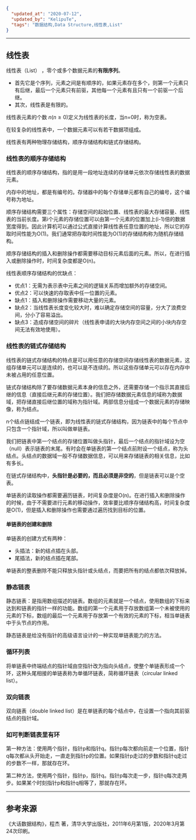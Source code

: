 ```json
{
  "updated_at": "2020-07-12",
  "updated_by": "KelipuTe",
  "tags": "数据结构,Data Structure,线性表,List"
}
```

---

## 线性表

线性表（List） ，零个或多个数据元素的**有限序列**。

- 首先它是个序列，元素之间是有顺序的，如果元素存在多个，则第一个元素只有后继，最后一个元素只有前驱，其他每一个元素有且只有一个前驱一个后继。
- 其次，线性表是有限的。

线性表元素的个数 $n(n\geq0)$定义为线性表的长度，当n=0时，称为空表。

在较复杂的线性表中，一个数据元素可以有若干数据项组成。

线性表有两种物理存储结构，顺序存储结构和链式存储结构。

### 线性表的顺序存储结构

线性表的顺序存储结构，指的是用一段地址连续的存储单元依次存储线性表的数据元素。

内存中的地址，都是有编号的。存储器中的每个存储单元都有自己的编号，这个编号称为地址。

顺序存储结构需要三个属性：存储空间的起始位置、线性表的最大存储容量、线性表的当前长度。第i个元素的存储位置可以由第一个元素的位置加上(i-1)倍的数据宽度得到。因此计算机可以通过公式直接计算线性表任意位置的地址，所以它的存取时间性能为O(1)。我们通常把存取时间性能为O(1)的存储结构称为随机存储结构。

顺序存储结构的插入和删除操作都需要移动目标元素后面的元素。所以，在进行插入或删除操作时，时间复杂度都是O(n)。

线性表顺序存储结构的优缺点：

- 优点1：无需为表示表中元素之间的逻辑关系而增加额外的存储空间。
- 优点2：可以快速的存取表中任一位置的元素。
- 缺点1：插入和删除操作需要移动大量的元素。
- 缺点2：当线性表长度变化较大时，难以确定存储空间的容量，分大了浪费空间，分小了容易溢出。
- 缺点3：造成存储空间的碎片（线性表申请的大块内存空间之间的小块内存空间无法有效地使用）。

### 线性表的链式存储结构

线性表的链式存储结构的特点是可以用任意的存储空间存储线性表的数据元素，这组存储单元可以是连续的，也可以是不连续的。所以这些存储单元可以存在内存中未被占用的任意位置。

链式存储结构除了要存储数据元素本身的信息之外，还需要存储一个指示其直接后继的信息（直接后继元素的存储位置）。我们把存储数据元素信息的域称为数据域，把存储直接后继位置的域称为指针域。两部信息分组成一个数据元素的存储映像，称为结点。

n个结点链结成一个链表，即为线性表的链式存储结构，因为链表中的每个节点中只包含一个指针域，所以叫做单链表。

我们把链表中第一个结点的存储位置叫做头指针，最后一个结点的指针域设为空（null）表示链表的末尾。有时会在单链表的第一个结点前附设一个结点，称为头结点。头结点的数据域一般不存储数据信息，可以用来存储链表的相关信息，比如有多长。

在链式存储结构中，**头指针是必要的，而且必须是非空的**，但是链表可以是个空表。

单链表的读取操作都需要遍历链表，时间复杂度是O(n)。在进行插入和删除操作的时候，由于不需要进行元素的移动操作，效率要比顺序存储结构高，时间复杂度是O(1)，但是插入和删除操作也需要通过遍历找到目标的位置。

#### 单链表的创建和删除

单链表的创建方式有两种：

- 头插法：新的结点插在头部。
- 尾插法，新的结点插在尾部。

单链表的整表删除不能只释放头指针或头结点，而要把所有的结点都依次释放掉。

### 静态链表

静态链表：是指用数组描述的链表。数组的元素就是一个结点，使用数组的下标来达到和链表的指针一样的功能。数组的第一个元素用于存放数组第一个未被使用的元素的下标，数组的最后一个元素用于存放第一个有效的元素的下标，相当单链表中于头节点的作用。

静态链表是给没有指针的高级语言设计的一种实现单链表能力的方法。

### 循环列表

将单链表中终端结点的指针域由空指针改为指向头结点，使整个单链表形成一个环，这种头尾相接的单链表称为单循环链表，简称循环链表（circular linked list）。

### 双向链表

双向链表（double  linked list）是在单链表的每个结点中，在设置一个指向其前驱结点的指针域。

### 如可判断链表里有环

第一种方法：使用两个指针，指针p和指针q。指针p每次都向前走一个位置，指针q每次都从头开始走，一直走到指针p的位置。如果指针p走过的步数和指针q走过的步数不一样，那就存在环。

第二种方法，使用两个指针，指针p，指针q。指针p每次走一步，指针q每次走两步。如果某个时刻指针p和指针q相等了，那就存在环。

---

## 参考来源

《大话数据结构》，程杰 著，清华大学出版社，2011年6月第1版，2020年3月第24次印刷。